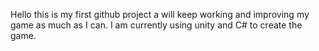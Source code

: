 Hello this is my first github project a will keep working and improving my game as much as I can.
I am currently using unity and C# to create the game.
